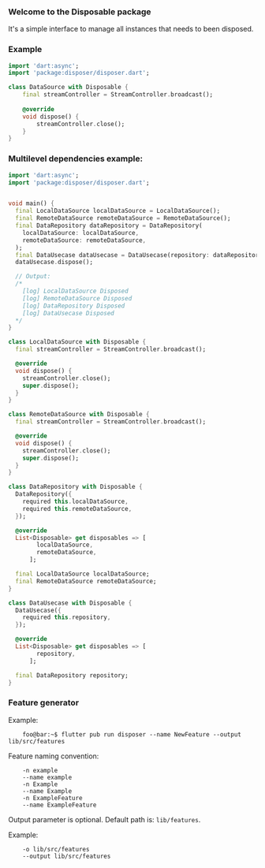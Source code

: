<!-- 
This README describes the package. If you publish this package to pub.dev,
this README's contents appear on the landing page for your package.

For information about how to write a good package README, see the guide for
[writing package pages](https://dart.dev/guides/libraries/writing-package-pages). 

For general information about developing packages, see the Dart guide for
[creating packages](https://dart.dev/guides/libraries/create-library-packages)
and the Flutter guide for
[developing packages and plugins](https://flutter.dev/developing-packages). 
-->

### Welcome to the Disposable package
It's a simple interface to manage all instances that needs to been disposed.

### Example
```dart
import 'dart:async';
import 'package:disposer/disposer.dart';

class DataSource with Disposable {
    final streamController = StreamController.broadcast();
    
    @override
    void dispose() {
        streamController.close();
    }
}

```

### Multilevel dependencies example:
```dart
import 'dart:async';
import 'package:disposer/disposer.dart';


void main() {
  final LocalDataSource localDataSource = LocalDataSource();
  final RemoteDataSource remoteDataSource = RemoteDataSource();
  final DataRepository dataRepository = DataRepository(
    localDataSource: localDataSource,
    remoteDataSource: remoteDataSource,
  );
  final DataUsecase dataUsecase = DataUsecase(repository: dataRepository);
  dataUsecase.dispose();

  // Output:
  /*
    [log] LocalDataSource Disposed
    [log] RemoteDataSource Disposed
    [log] DataRepository Disposed
    [log] DataUsecase Disposed
  */
}

class LocalDataSource with Disposable {
  final streamController = StreamController.broadcast();

  @override
  void dispose() {
    streamController.close();
    super.dispose();
  }
}

class RemoteDataSource with Disposable {
  final streamController = StreamController.broadcast();

  @override
  void dispose() {
    streamController.close();
    super.dispose();
  }
}

class DataRepository with Disposable {
  DataRepository({
    required this.localDataSource,
    required this.remoteDataSource,
  });

  @override
  List<Disposable> get disposables => [
        localDataSource,
        remoteDataSource,
      ];

  final LocalDataSource localDataSource;
  final RemoteDataSource remoteDataSource;
}

class DataUsecase with Disposable {
  DataUsecase({
    required this.repository,
  });

  @override
  List<Disposable> get disposables => [
        repository,
      ];

  final DataRepository repository;
}

```
### Feature generator
Example:
```console
    foo@bar:~$ flutter pub run disposer --name NewFeature --output lib/src/features
```
    
Feature naming convention:
```console
    -n example
    --name example
    -n Example
    --name Example
    -n ExampleFeature
    --name ExampleFeature
```
Output parameter is optional. Default path is: `lib/features`.

Example:
```console
    -o lib/src/features
    --output lib/src/features
```
    
